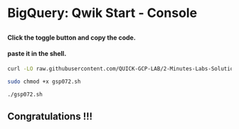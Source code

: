 # BigQuery: Qwik Start - Console

## 

####  Click the toggle button and copy the code.

####  paste it in the shell.


```bash
curl -LO raw.githubusercontent.com/QUICK-GCP-LAB/2-Minutes-Labs-Solutions/main/BigQuery%20Qwik%20Start%20-%20Console/gsp072.sh

sudo chmod +x gsp072.sh

./gsp072.sh
```



## Congratulations !!!
